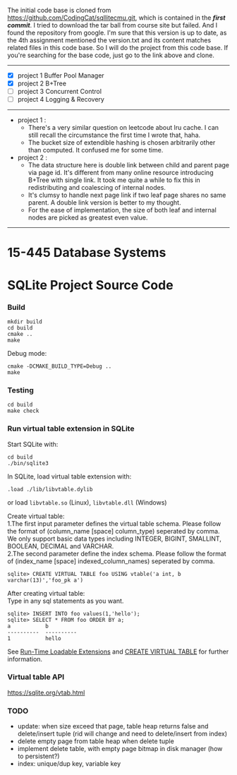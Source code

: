 The initial code base is cloned from https://github.com/CodingCat/sqllitecmu.git, which is contained in the ***first commit***.
I tried to download the tar ball from course site but failed. And I found the repository from google.
I'm sure that this version is up to date, as the 4th assignment mentioned the version.txt and its content matches related files in this code base.
So I will do the project from this code base. If you're searching for the base code, just go to the link above and clone.

--------------
- [x] project 1 Buffer Pool Manager
- [x] project 2 B+Tree
- [ ] project 3 Concurrent Control
- [ ] project 4 Logging & Recovery

--------------
* project 1 :
    - There's a very similar question on leetcode about lru cache. I can still recall the circumstance the first time I wrote that, haha.
    - The bucket size of extendible hashing is chosen arbitrarily other than computed. It confused me for some time.
* project 2 :
    - The data structure here is double link between child and parent page via page id. It's different from many online resource
introducing B+Tree with single link. It took me quite a while to fix this in redistributing and coalescing of internal nodes.
    - It's clumsy to handle next page link if two leaf page shares no same parent. A double link version is better to my thought.
    - For the ease of implementation, the size of both leaf and internal nodes are picked as greatest even value.
--------------

# 15-445 Database Systems
# SQLite Project Source Code

### Build
```
mkdir build
cd build
cmake ..
make
```
Debug mode:

```
cmake -DCMAKE_BUILD_TYPE=Debug ..
make
```

### Testing
```
cd build
make check
```

### Run virtual table extension in SQLite
Start SQLite with:
```
cd build
./bin/sqlite3
```

In SQLite, load virtual table extension with:

```
.load ./lib/libvtable.dylib
```
or load `libvtable.so` (Linux), `libvtable.dll` (Windows)

Create virtual table:  
1.The first input parameter defines the virtual table schema. Please follow the format of (column_name [space] column_type) seperated by comma. We only support basic data types including INTEGER, BIGINT, SMALLINT, BOOLEAN, DECIMAL and VARCHAR.  
2.The second parameter define the index schema. Please follow the format of (index_name [space] indexed_column_names) seperated by comma.
```
sqlite> CREATE VIRTUAL TABLE foo USING vtable('a int, b varchar(13)','foo_pk a')
```

After creating virtual table:  
Type in any sql statements as you want.
```
sqlite> INSERT INTO foo values(1,'hello');
sqlite> SELECT * FROM foo ORDER BY a;
a           b         
----------  ----------
1           hello   
```
See [Run-Time Loadable Extensions](https://sqlite.org/loadext.html) and [CREATE VIRTUAL TABLE](https://sqlite.org/lang_createvtab.html) for further information.

### Virtual table API
https://sqlite.org/vtab.html

### TODO
* update: when size exceed that page, table heap returns false and delete/insert tuple (rid will change and need to delete/insert from index)
* delete empty page from table heap when delete tuple
* implement delete table, with empty page bitmap in disk manager (how to persistent?)
* index: unique/dup key, variable key
